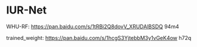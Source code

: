 # IUR-Net
WHU-RF:
https://pan.baidu.com/s/1tRBi2Q8dovV_XRUDAlBSDQ
94m4

trained_weight:
https://pan.baidu.com/s/1hcgS3YjtebbM3y1vGeK4ow
h72q
